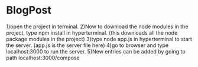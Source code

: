 # BlogPost
1)open the project in terminal.
2)Now to download the node modules in the project, type npm install in hyperterminal.
  (this downloads all the node package modules in the project)
3)type node app.js in hyperterminal to start the server.
  (app.js is the server file here)
4)go to browser and type localhost:3000 to run the server.
5)New entries can be added by going to path localhost:3000/compose

